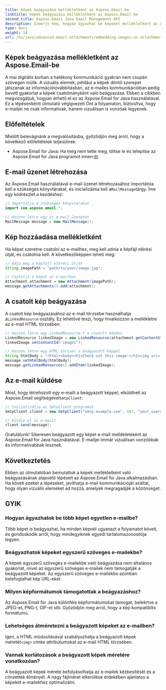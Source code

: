 ```yaml
---
title: Képek beágyazása mellékletként az Aspose.Email-be
linktitle: Képek beágyazása mellékletként az Aspose.Email-be
second_title: Aspose.Email Java Email Management API
description: Ismerje meg, hogyan ágyazhat be képeket mellékletként az Aspose.Email for Java alkalmazásba. Növelje e-mail kommunikációját vizuálisan vonzó tartalommal.
type: docs
weight: 14
url: /hu/java/advanced-email-attachments/embedding-images-as-attachments/
---
```


## Képek beágyazása mellékletként az Aspose.Email-be

A mai digitális korban a hatékony kommunikáció gyakran nem csupán szövegen múlik. A vizuális elemek, például a képek döntő szerepet játszanak az információtovábbításban, az e-mailes kommunikációban pedig bevett gyakorlat a képek csatolmányként való beágyazása. Ebben a cikkben megvizsgáljuk, hogyan érhető el ez az Aspose.Email for Java használatával. Ez a lépésenkénti útmutató végigvezeti Önt a folyamaton, biztosítva, hogy e-mailjei ne csak informatívak, hanem vizuálisan is vonzóak legyenek.

## Előfeltételek

Mielőtt belevágnánk a megvalósításba, győződjön meg arról, hogy a következő előfeltételek teljesülnek:

-  Aspose.Email for Java: Ha még nem tette meg, töltse le és telepítse az Aspose.Email for Java programot innen:[itt](https://releases.aspose.com/email/java/).

## E-mail üzenet létrehozása

 Az Aspose.Email használatával e-mail üzenet létrehozásához importálnia kell a szükséges könyvtárakat, és inicializálnia kell a`MailMessage`tárgy. Íme egy kódrészlet a kezdéshez:

```java
// Importálja a szükséges könyvtárakat
import com.aspose.email.*;

// Hozzon létre egy új e-mail üzenetet
MailMessage message = new MailMessage();
```

## Kép hozzáadása mellékletként

Ha képet szeretne csatolni az e-mailhez, meg kell adnia a képfájl elérési útját, és csatolnia kell. A következőképpen teheti meg:

```java
// Adja meg a képfájl elérési útját
String imagePath = "path/to/your/image.jpg";

// Csatolja a képet az e-mailhez
Attachment attachment = new Attachment(imagePath);
message.getAttachments().add(attachment);
```

## A csatolt kép beágyazása

 A csatolt kép beágyazásához az e-mail törzsébe használhatja a`LinkedResource` osztály. Ez lehetővé teszi, hogy hivatkozzon a mellékletre az e-mail HTML törzsében:

```java
// Hozzon létre egy LinkedResource-t a csatolt képhez
LinkedResource linkedImage = new LinkedResource(attachment.getContentStream(), "image/jpeg");
linkedImage.setContentId("image1");

// Hozzon létre egy HTML törzset a beágyazott képpel
String htmlBody = "<html><body><h1>Check out this image:</h1><img src='cid:image1'></body></html>";
message.setHtmlBody(htmlBody);
message.getLinkedResources().addItem(linkedImage);
```

## Az e-mail küldése

 Most, hogy létrehozott egy e-mailt a beágyazott képpel, elküldheti az Aspose.Email segítségével`SmtpClient`:

```java
// Inicializálja az SmtpClient programot
SmtpClient client = new SmtpClient("smtp.example.com", 587, "your_username", "your_password");

// Küldje el az e-mailt
client.send(message);
```

Gratulálunk! Sikeresen beágyazott egy képet e-mail mellékleteként az Aspose.Email for Java használatával. E-mailjei immár vizuálisan vonzóbbak és informatívabbak lesznek.

## Következtetés

Ebben az útmutatóban bemutattuk a képek mellékletként való beágyazásának alapvető lépéseit az Aspose.Email for Java alkalmazásban. Ha követi ezeket a lépéseket, javíthatja e-mail kommunikációját azáltal, hogy olyan vizuális elemeket ad hozzá, amelyek megragadják a közönséget.

## GYIK

### Hogyan ágyazhatok be több képet egyetlen e-mailbe?

Több képet is beágyazhat, ha minden képnél ugyanazt a folyamatot követi, és gondoskodik arról, hogy mindegyiknek egyedi tartalomazonosítója legyen.

### Beágyazhatok képeket egyszerű szöveges e-mailekbe?

A képek egyszerű szöveges e-mailekbe való beágyazása nem általános gyakorlat, mivel az egyszerű szöveges e-mailek nem támogatják a beágyazott képeket. Az egyszerű szöveges e-mailekbe azonban belefoglalhat kép URL-eket.

### Milyen képformátumok támogatottak a beágyazáshoz?

Az Aspose.Email for Java különféle képformátumokat támogat, beleértve a JPEG-et, PNG-t, GIF-et stb. Győződjön meg arról, hogy a kép kompatibilis formátumú.

### Lehetséges átméretezni a beágyazott képeket az e-mailben?

 Igen, a HTML módosításával szabályozhatja a beágyazott képek méretét`<img>` címke attribútumokat az e-mail HTML törzsében.

### Vannak korlátozások a beágyazott képek méretére vonatkozóan?

A beágyazott képek mérete befolyásolhatja az e-mailek kézbesítését és a címzettek élményét. A nagy fájlméret elkerülése érdekében ajánlatos a képeket e-mailekhez optimalizálni.